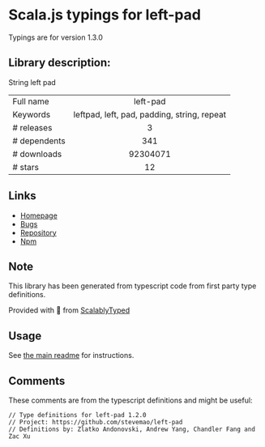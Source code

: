 
# Scala.js typings for left-pad

Typings are for version 1.3.0

## Library description:
String left pad

|                    |                 |
| ------------------ | :-------------: |
| Full name          | left-pad |
| Keywords           | leftpad, left, pad, padding, string, repeat |
| # releases         | 3 |
| # dependents       | 341 |
| # downloads        | 92304071 |
| # stars            | 12 |

## Links
- [Homepage](https://github.com/stevemao/left-pad#readme)
- [Bugs](https://github.com/stevemao/left-pad/issues)
- [Repository](https://github.com/stevemao/left-pad)
- [Npm](https://www.npmjs.com/package/left-pad)
    


## Note
This library has been generated from typescript code from first party type definitions.

Provided with :purple_heart: from [ScalablyTyped](https://github.com/oyvindberg/ScalablyTyped)

## Usage
See [the main readme](../../readme.md) for instructions.

## Comments

These comments are from the typescript definitions and might be useful:
```
// Type definitions for left-pad 1.2.0
// Project: https://github.com/stevemao/left-pad
// Definitions by: Zlatko Andonovski, Andrew Yang, Chandler Fang and Zac Xu

```

